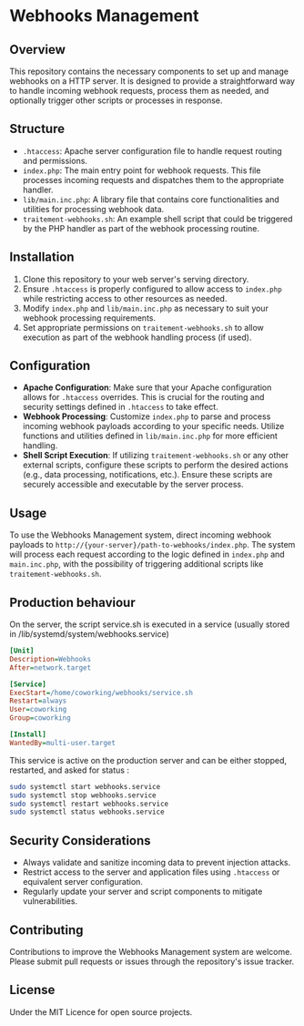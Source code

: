 # Webhooks Management

## Overview
This repository contains the necessary components to set up and manage webhooks on a HTTP server. It is designed to provide a straightforward way to handle incoming webhook requests, process them as needed, and optionally trigger other scripts or processes in response.

## Structure
- `.htaccess`: Apache server configuration file to handle request routing and permissions.
- `index.php`: The main entry point for webhook requests. This file processes incoming requests and dispatches them to the appropriate handler.
- `lib/main.inc.php`: A library file that contains core functionalities and utilities for processing webhook data.
- `traitement-webhooks.sh`: An example shell script that could be triggered by the PHP handler as part of the webhook processing routine.

## Installation
1. Clone this repository to your web server's serving directory.
2. Ensure `.htaccess` is properly configured to allow access to `index.php` while restricting access to other resources as needed.
3. Modify `index.php` and `lib/main.inc.php` as necessary to suit your webhook processing requirements.
4. Set appropriate permissions on `traitement-webhooks.sh` to allow execution as part of the webhook handling process (if used).

## Configuration
- **Apache Configuration**: Make sure that your Apache configuration allows for `.htaccess` overrides. This is crucial for the routing and security settings defined in `.htaccess` to take effect.
- **Webhook Processing**: Customize `index.php` to parse and process incoming webhook payloads according to your specific needs. Utilize functions and utilities defined in `lib/main.inc.php` for more efficient handling.
- **Shell Script Execution**: If utilizing `traitement-webhooks.sh` or any other external scripts, configure these scripts to perform the desired actions (e.g., data processing, notifications, etc.). Ensure these scripts are securely accessible and executable by the server process.

## Usage
To use the Webhooks Management system, direct incoming webhook payloads to `http://{your-server}/path-to-webhooks/index.php`. The system will process each request according to the logic defined in `index.php` and `main.inc.php`, with the possibility of triggering additional scripts like `traitement-webhooks.sh`.

## Production behaviour
On the server, the script service.sh is executed in a service (usually stored in /lib/systemd/system/webhooks.service)

```ini
[Unit]
Description=Webhooks 
After=network.target

[Service]
ExecStart=/home/coworking/webhooks/service.sh
Restart=always
User=coworking
Group=coworking

[Install]
WantedBy=multi-user.target
```

This service is active on the production server and can be either stopped, restarted, and asked for status : 

```bash
sudo systemctl start webhooks.service
sudo systemctl stop webhooks.service
sudo systemctl restart webhooks.service
sudo systemctl status webhooks.service
```

## Security Considerations
- Always validate and sanitize incoming data to prevent injection attacks.
- Restrict access to the server and application files using `.htaccess` or equivalent server configuration.
- Regularly update your server and script components to mitigate vulnerabilities.

## Contributing
Contributions to improve the Webhooks Management system are welcome. Please submit pull requests or issues through the repository's issue tracker.

## License
Under the MIT Licence for open source projects.



